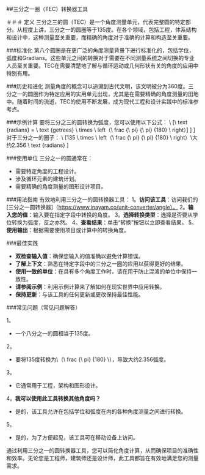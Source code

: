 ##三分之一圈（TEC）转换器工具

＃＃＃ 定义
三分之三的圆（TEC）是一个角度测量单元，代表完整圆的特定部分。从程度上讲，三分之一的圆圈等于135度。在各个领域，包括工程，体系结构和设计中，这种测量至关重要，而精确的角度对于准确的计算和构造至关重要。

###标准化
第八个圆圈是在更广泛的角度测量背景下进行标准化的，包括学位，弧度和Gradians。这些单元之间的转换对于需要在不同测量系统之间切换的专业人员至关重要。TEC在需要清楚地了解与循环运动或几何形状有关的角度的应用中特别有用。

###历史和进化
测量角度的概念可以追溯到古代文明，该文明被分为360度。三分之一的圆圈作为特定应用的实用单元出现，尤其是在需要精确的角度测量的田地中。随着时间的流逝，TEC的使用不断发展，成为现代工程和设计实践中的标准参考点。

###示例计算
要将三分之三的圆转换为弧度，您可以使用以下公式：
\ [\ text {radians} = \ text {getrees} \ times \ left（\ frac {\ pi} {\ pi} {180} \ right）\] \] \]
对于三分之一的圈子：
\ [135 \ times \ left（\ frac {\ pi} {\ pi} {180} \ right）\大约2.356 \ text {radians} \]

###使用单位
三分之一的圆通常在：
- 需要特定角度的工程设计。
- 涉及循环元素的建筑计划。
- 需要精确的角度测量的图形设计项目。

###用法指南
有效地利用三分之一的圆转换器工具：
1。**访问该工具**：访问我们的[三分之一圆转换器]（https://www.inayam.co/unit-converter/angle）。
2。**输入您的值**：输入要在指定字段中转换的角度。
3。**选择转换类型**：选择是否要从学位转换为弧度，反之亦然。
4。**查看结果**：单击“转换”按钮以立即查看结果。
5。**使用输出**：根据需要使用项目或计算中的转换角度。

###最佳实践
-  **双检查输入值**：确保您输入的值准确以避免计算错误。
-  **了解上下文**：熟悉在特定字段中的三分之一圈的应用以获得更好的结果。
-  **使用一致的单位**：在具有多个角度工作时，请在用于防止混淆的单位中保持一致性。
-  **请参阅示例**：利用示例计算来了解如何在现实世界中应用转换。
-  **保持更新**：与该工具的任何更新或更改保持最佳性能。

###常见问题（常见问题解答）

1。
- 一个八分之一的圆相当于135度。

2。
- 要将135度转换为\（\ frac {\ pi} {180} \），导致大约2.356弧度。

3。
- 它通常用于工程，架构和图形设计。

4。**我可以使用此工具转换其他角度吗？**
- 是的，该工具允许在包括学位和弧度在内的各种角度测量之间进行转换。

5。
- 是的，为了方便起见，该工具可在移动设备上访问。

通过利用三分之一的圆转换器工具，您可以简化角度计算，从而确保项目的准确性和效率。无论您是工程师，建筑师还是设计师，此工具都旨在有效地满足您的测量需求。